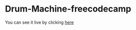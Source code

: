 # Drum-Machine-freecodecamp


You can see it live by clicking [here](https://madaure001.github.io/Drum-Machine-freecodecamp/)